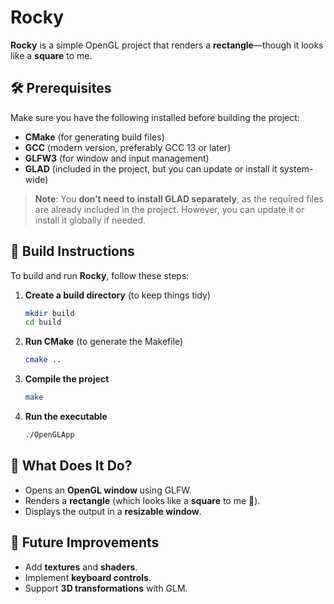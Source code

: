 # Rocky  

**Rocky** is a simple OpenGL project that renders a **rectangle**—though it looks like a **square** to me.  

## 🛠 Prerequisites  

Make sure you have the following installed before building the project:  

- **CMake** (for generating build files)  
- **GCC** (modern version, preferably GCC 13 or later)  
- **GLFW3** (for window and input management)  
- **GLAD** (included in the project, but you can update or install it system-wide)  

> **Note**: You **don’t need to install GLAD separately**, as the required files are already included in the project. However, you can update it or install it globally if needed.  

## 🔧 Build Instructions  

To build and run **Rocky**, follow these steps:  

1. **Create a build directory** (to keep things tidy)  
    ```bash
    mkdir build
    cd build
    ```

2. **Run CMake** (to generate the Makefile)  
    ```bash
    cmake ..
    ```

3. **Compile the project**  
    ```bash
    make
    ```

4. **Run the executable**  
    ```bash
    ./OpenGLApp
    ```

## 📌 What Does It Do?  

- Opens an **OpenGL window** using GLFW.  
- Renders a **rectangle** (which looks like a **square** to me 🤔).  
- Displays the output in a **resizable window**.  

## 🚀 Future Improvements  

- Add **textures** and **shaders**.  
- Implement **keyboard controls**.  
- Support **3D transformations** with GLM.  

